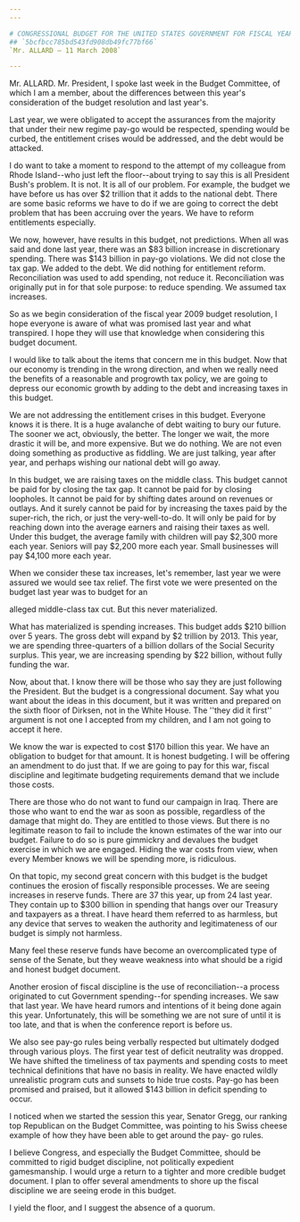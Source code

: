 ```yaml
---
---

# CONGRESSIONAL BUDGET FOR THE UNITED STATES GOVERNMENT FOR FISCAL YEAR
## `5bcfbcc785bd543fd908db49fc77bf66`
`Mr. ALLARD — 11 March 2008`

---
```



Mr. ALLARD. Mr. President, I spoke last week in the Budget Committee, 
of which I am a member, about the differences between this year's 
consideration of the budget resolution and last year's.

Last year, we were obligated to accept the assurances from the 
majority that under their new regime pay-go would be respected, 
spending would be curbed, the entitlement crises would be addressed, 
and the debt would be attacked.

I do want to take a moment to respond to the attempt of my colleague 
from Rhode Island--who just left the floor--about trying to say this is 
all President Bush's problem. It is not. It is all of our problem. For 
example, the budget we have before us has over $2 trillion that it adds 
to the national debt. There are some basic reforms we have to do if we 
are going to correct the debt problem that has been accruing over the 
years. We have to reform entitlements especially.

We now, however, have results in this budget, not predictions. When 
all was said and done last year, there was an $83 billion increase in 
discretionary spending. There was $143 billion in pay-go violations. We 
did not close the tax gap. We added to the debt. We did nothing for 
entitlement reform. Reconciliation was used to add spending, not reduce 
it. Reconciliation was originally put in for that sole purpose: to 
reduce spending. We assumed tax increases.

So as we begin consideration of the fiscal year 2009 budget 
resolution, I hope everyone is aware of what was promised last year and 
what transpired. I hope they will use that knowledge when considering 
this budget document.

I would like to talk about the items that concern me in this budget. 
Now that our economy is trending in the wrong direction, and when we 
really need the benefits of a reasonable and progrowth tax policy, we 
are going to depress our economic growth by adding to the debt and 
increasing taxes in this budget.

We are not addressing the entitlement crises in this budget. Everyone 
knows it is there. It is a huge avalanche of debt waiting to bury our 
future. The sooner we act, obviously, the better. The longer we wait, 
the more drastic it will be, and more expensive. But we do nothing. We 
are not even doing something as productive as fiddling. We are just 
talking, year after year, and perhaps wishing our national debt will go 
away.

In this budget, we are raising taxes on the middle class. This budget 
cannot be paid for by closing the tax gap. It cannot be paid for by 
closing loopholes. It cannot be paid for by shifting dates around on 
revenues or outlays. And it surely cannot be paid for by increasing the 
taxes paid by the super-rich, the rich, or just the very-well-to-do. It 
will only be paid for by reaching down into the average earners and 
raising their taxes as well. Under this budget, the average family with 
children will pay $2,300 more each year. Seniors will pay $2,200 more 
each year. Small businesses will pay $4,100 more each year.

When we consider these tax increases, let's remember, last year we 
were assured we would see tax relief. The first vote we were presented 
on the budget last year was to budget for an


alleged middle-class tax cut. But this never materialized.

What has materialized is spending increases. This budget adds $210 
billion over 5 years. The gross debt will expand by $2 trillion by 
2013. This year, we are spending three-quarters of a billion dollars of 
the Social Security surplus. This year, we are increasing spending by 
$22 billion, without fully funding the war.

Now, about that. I know there will be those who say they are just 
following the President. But the budget is a congressional document. 
Say what you want about the ideas in this document, but it was written 
and prepared on the sixth floor of Dirksen, not in the White House. The 
''they did it first'' argument is not one I accepted from my children, 
and I am not going to accept it here.

We know the war is expected to cost $170 billion this year. We have 
an obligation to budget for that amount. It is honest budgeting. I will 
be offering an amendment to do just that. If we are going to pay for 
this war, fiscal discipline and legitimate budgeting requirements 
demand that we include those costs.

There are those who do not want to fund our campaign in Iraq. There 
are those who want to end the war as soon as possible, regardless of 
the damage that might do. They are entitled to those views. But there 
is no legitimate reason to fail to include the known estimates of the 
war into our budget. Failure to do so is pure gimmickry and devalues 
the budget exercise in which we are engaged. Hiding the war costs from 
view, when every Member knows we will be spending more, is ridiculous.


On that topic, my second great concern with this budget is the budget 
continues the erosion of fiscally responsible processes. We are seeing 
increases in reserve funds. There are 37 this year, up from 24 last 
year. They contain up to $300 billion in spending that hangs over our 
Treasury and taxpayers as a threat. I have heard them referred to as 
harmless, but any device that serves to weaken the authority and 
legitimateness of our budget is simply not harmless.

Many feel these reserve funds have become an overcomplicated type of 
sense of the Senate, but they weave weakness into what should be a 
rigid and honest budget document.

Another erosion of fiscal discipline is the use of reconciliation--a 
process originated to cut Government spending--for spending increases. 
We saw that last year. We have heard rumors and intentions of it being 
done again this year. Unfortunately, this will be something we are not 
sure of until it is too late, and that is when the conference report is 
before us.

We also see pay-go rules being verbally respected but ultimately 
dodged through various ploys. The first year test of deficit neutrality 
was dropped. We have shifted the timeliness of tax payments and 
spending costs to meet technical definitions that have no basis in 
reality. We have enacted wildly unrealistic program cuts and sunsets to 
hide true costs. Pay-go has been promised and praised, but it allowed 
$143 billion in deficit spending to occur.

I noticed when we started the session this year, Senator Gregg, our 
ranking top Republican on the Budget Committee, was pointing to his 
Swiss cheese example of how they have been able to get around the pay-
go rules.

I believe Congress, and especially the Budget Committee, should be 
committed to rigid budget discipline, not politically expedient 
gamesmanship. I would urge a return to a tighter and more credible 
budget document. I plan to offer several amendments to shore up the 
fiscal discipline we are seeing erode in this budget.

I yield the floor, and I suggest the absence of a quorum.